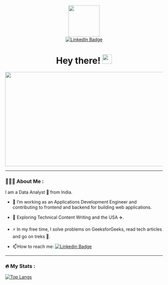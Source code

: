 ### 
<div id="header" align="center">
  <img src="https://media.giphy.com/media/eMJXDJqSOVzQjFJ8Wv/giphy.gif" width="100"/>
</div>
<div id="badges" align ="center">
  <a href="https://www.linkedin.com/in/gunjan0509/">
    <img src="https://img.shields.io/badge/LinkedIn-blue?style=for-the-badge&logo=linkedin&logoColor=white" alt="LinkedIn Badge"/>
  </a>
</div>
<div id="badges" align ="center">
  <a>
    <img src="https://komarev.com/ghpvc/?username=your-github-username&style=flat-square&color=blue" alt=""/>
  </a>
</div>
<h1 align ="center">
  Hey there!
  <img src="https://media.giphy.com/media/hvRJCLFzcasrR4ia7z/giphy.gif" width="30px"/>
</h1>

<div align="center">
  <img src="https://media.giphy.com/media/L1R1tvI9svkIWwpVYr/giphy.gif" width="600" height="300"/>
</div>

---

### 👩🏽‍💻 About Me :
I am a Data Analyst 🧮 from India.

- :telescope: I’m working as an Applications Development Engineer and contributing to frontend and backend for building web applications.

- :seedling: Exploring Technical Content Writing and the USA ✈️.

- :zap: In my free time, I solve problems on GeeksforGeeks, read tech articles and go on treks 🥾.

- :mailbox:How to reach me: [![Linkedin Badge](https://img.shields.io/badge/-LINKEDIN-blue?style=flat&logo=Linkedin&logoColor=white)]([your-linkedin-url](https://www.linkedin.com/in/gunjan0509/))

---

### :fire: My Stats :

[![Top Langs](https://github-readme-stats.vercel.app/api/top-langs/?username=GunSharm&layout=compact&theme=vision-friendly-dark)](https://github.com/GunSharm/github-readme-stats)
<!--
**GunSharm/GunSharm** is a ✨ _special_ ✨ repository because its `README.md` (this file) appears on your GitHub profile.

Here are some ideas to get you started:

- 🔭 I’m currently working on ...
- 🌱 I’m currently learning ...
- 👯 I’m looking to collaborate on ...
- 🤔 I’m looking for help with ...
- 💬 Ask me about ...
- 📫 How to reach me: ...
- 😄 Pronouns: ...
- ⚡ Fun fact: ...
-->
